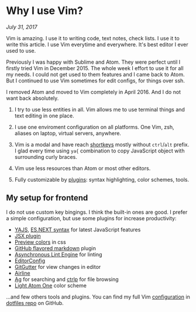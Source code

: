 # Why I use Vim?

_July 31, 2017_

Vim is amazing. I use it to writing code, text notes, check lists. I use it to
write this article. I use Vim everytime and everywhere. It's best editor I ever
used to use.

Previously I was happy with Sublime and Atom. They were perfect until I firstly
tried Vim in December 2015. The whole week I effort to use it for all my needs.
I could not get used to them features and I came back to Atom. But I continued
to use Vim sometimes for edit configs, for things over ssh.

I removed Atom and moved to Vim completely in April 2016. And I do not want
back absolutely.

1. I try to use less entities in all. Vim allows me to use terminal things
  and text editing in one place.

2. I use one enviroment configuration on all platforms. One Vim, zsh, aliases
  on laptop, virtual servers, anywhere.

3. Vim is a modal and have reach [shortkeys](https://vim.rtorr.com)
  mostly without `ctrl`/`alt` prefix. I glad every time using `ya{` combination
  to copy JavaScript object with surrounding curly braces.

4. Vim use less resources than Atom or most other editors.

5. Fully customizable by [plugins](http://vimawesome.com): syntax highlighting, color schemes, tools.

## My setup for frontend

I do not use custom key bingings. I think the built-in ones are good. I prefer
a simple configuration, but use some plugins for increase productivity:

* [YAJS](https://github.com/othree/yajs.vim), [ES.NEXT syntax](https://github.com/othree/es.next.syntax.vim) for latest JavaScript features
* [JSX plugin](https://github.com/mxw/vim-jsx)
* [Preview colors](https://github.com/ap/vim-css-color) in css
* [GitHub flavored markdown](https://github.com/rhysd/vim-gfm-syntax) plugin
* [Asynchronous Lint Engine](https://github.com/w0rp/ale) for linting
* [EditorConfig](https://github.com/editorconfig/editorconfig-vim)
* [GitGutter](https://github.com/airblade/vim-gitgutter) for view changes in editor
* [Airline](https://github.com/vim-airline/vim-airline)
* [Ag](https://github.com/rking/ag.vim) for searching and [ctrlp](https://github.com/ctrlpvim/ctrlp.vim) for file browsing
* [Light Atom One](https://github.com/rakr/vim-one) color scheme

...and few others tools and plugins. You can find my full
Vim [configuration](https://github.com/andrepolischuk/dotfiles/blob/master/.vimrc)
in [dotfiles repo](https://github.com/andrepolischuk/dotfiles) on GitHub.
